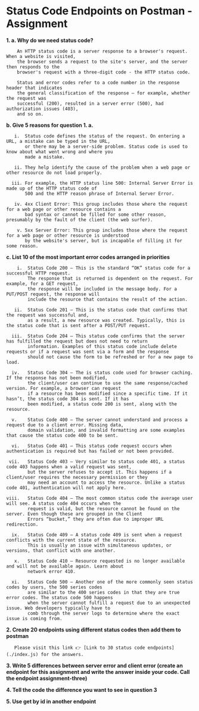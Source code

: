 # Status Code Endpoints on Postman - Assignment <br>

**1. a. Why do we need status code?**

        An HTTP status code is a server response to a browser's request. When a website is visited, 
        the browser sends a request to the site's server, and the server then responds to the 
        browser's request with a three-digit code - the HTTP status code.

        Status and error codes refer to a code number in the response header that indicates 
        the general classification of the response — for example, whether the request was 
        successful (200), resulted in a server error (500), had authorization issues (403), 
        and so on.  
        
        
   **b.  Give 5 reasons for question 1. a.**
    
       i.  Status code defines the status of the request. On entering a URL, a mistake can be typed in the URL,
           or there may be a server-side problem. Status code is used to know about what went wrong and where you
           made a mistake.    
           
       ii. They help identify the cause of the problem when a web page or other resource do not load properly.
       
      iii. For example, the HTTP status line 500: Internal Server Error is made up of the HTTP status code of 
           500 and the HTTP reason phrase of Internal Server Error.
           
       iv. 4xx Client Error: This group includes those where the request for a web page or other resource contains a
           bad syntax or cannot be filled for some other reason, presumably by the fault of the client (the web surfer).
           
        v. 5xx Server Error: This group includes those where the request for a web page or other resource is understood
           by the website's server, but is incapable of filling it for some reason.
           
           
   **c. List 10 of the most important error codes arranged in priorities**
           
        i.  Status Code 200 – This is the standard “OK” status code for a successful HTTP request. 
            The response that is returned is dependent on the request. For example, for a GET request, 
            the response will be included in the message body. For a PUT/POST request, the response will 
            include the resource that contains the result of the action.
            
       ii.  Status Code 201 – This is the status code that confirms that the request was successful and, 
            as a result, a new resource was created. Typically, this is the status code that is sent after a POST/PUT request.
            
      iii.  Status Code 204 – This status code confirms that the server has fulfilled the request but does not need to return 
            information. Examples of this status code include delete requests or if a request was sent via a form and the response
            should not cause the form to be refreshed or for a new page to load.
            
      iv.   Status Code 304 – The is status code used for browser caching. If the response has not been modified, 
            the client/user can continue to use the same response/cached version. For example, a browser can request 
            if a resource has been modified since a specific time. If it hasn’t, the status code 304 is sent. If it has
            been modified, a status code 200 is sent, along with the resource.
            
      v.    Status Code 400 – The server cannot understand and process a request due to a client error. Missing data, 
            domain validation, and invalid formatting are some examples that cause the status code 400 to be sent.
            
      vi.   Status Code 401 – This status code request occurs when authentication is required but has failed or not been provided.
      
     vii.   Status Code 403 – Very similar to status code 401, a status code 403 happens when a valid request was sent, 
            but the server refuses to accept it. This happens if a client/user requires the necessary permission or they 
            may need an account to access the resource. Unlike a status code 401, authentication will not apply here.
            
    viii.   Status Code 404 – The most common status code the average user will see. A status code 404 occurs when the
            request is valid, but the resource cannot be found on the server. Even though these are grouped in the Client
            Errors “bucket,” they are often due to improper URL redirection.
            
      ix.   Status Code 409 – A status code 409 is sent when a request conflicts with the current state of the resource. 
            This is usually an issue with simultaneous updates, or versions, that conflict with one another.
            
       x.   Status Code 410 – Resource requested is no longer available and will not be available again. Learn about 
            network error 410.
            
      xi.   Status Code 500 – Another one of the more commonly seen status codes by users, the 500 series codes 
            are similar to the 400 series codes in that they are true error codes. The status code 500 happens 
            when the server cannot fulfill a request due to an unexpected issue. Web developers typically have to 
            comb through the server logs to determine where the exact issue is coming from.
       
       
       
  **2.  Create 20 endpoints using different status codes then add them to postman**

       Please visit this link 👉 [Link to 30 status code endpoints](./index.js) for the answers.
  
  
  **3.  Write 5 differences between server error and client error (create an endpoint for this assignment and write
      the answer inside your code. Call the endpoint assignment-three)**


  **4.  Tell the code the difference you want to see in question 3**
  
  **5.  Use get by id in another endpoint**
  
  
